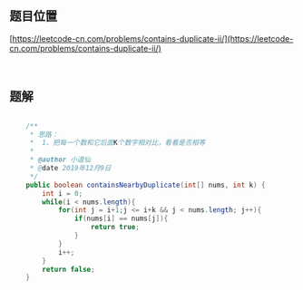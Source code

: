 ## 题目位置

[https://leetcode-cn.com/problems/contains-duplicate-ii/](https://leetcode-cn.com/problems/contains-duplicate-ii/)

<br/>

## 题解

```java

    /**
     * 思路：
     *  1、把每一个数和它后面K个数字相对比，看看是否相等
     *
     * @author 小道仙
     * @date 2019年12月9日
     */
    public boolean containsNearbyDuplicate(int[] nums, int k) {
        int i = 0;
        while(i < nums.length){
            for(int j = i+1;j <= i+k && j < nums.length; j++){
                if(nums[i] == nums[j]){
                    return true;
                }
            }
            i++;
        }
        return false;
    }

```